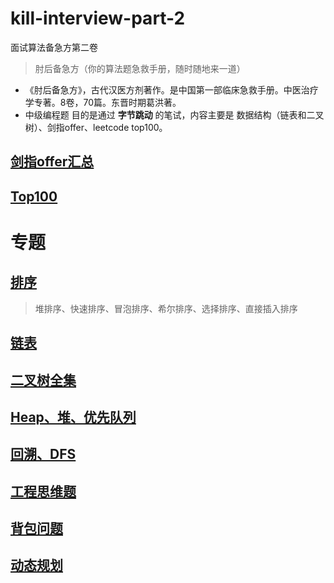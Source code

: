 # kill-interview-part-2

面试算法备急方第二卷

> 肘后备急方（你的算法题急救手册，随时随地来一道）

* 《肘后备急方》，古代汉医方剂著作。是中国第一部临床急救手册。中医治疗学专著。8卷，70篇。东晋时期葛洪著。
* 中级编程题 目的是通过 **字节跳动** 的笔试，内容主要是 数据结构（链表和二叉树）、剑指offer、leetcode top100。



## [剑指offer汇总](./jian-zhi-offer)

## [Top100](https://github.com/zhuyaguang/kill-interview-part-2/blob/master/Top100.md)

# 专题
## [排序](https://github.com/zhuyaguang/kill-interview-part-2/blob/master/%E6%8E%92%E5%BA%8F/%E6%8E%92%E5%BA%8F%E5%A4%A7%E6%80%BB%E7%BB%93(Golang%E7%89%88).md)

>  堆排序、快速排序、冒泡排序、希尔排序、选择排序、直接插入排序

## [链表](https://github.com/zhuyaguang/kill-interview-part-2/blob/master/%E9%93%BE%E8%A1%A8.md)

## [二叉树全集](https://github.com/zhuyaguang/kill-interview-part-2/blob/master/%E4%BA%8C%E5%8F%89%E6%A0%91%E5%85%A8%E9%9B%86.md)

## [Heap、堆、优先队列](https://github.com/zhuyaguang/kill-interview-part-2/blob/master/Heap%E3%80%81%E5%A0%86%E3%80%81%E4%BC%98%E5%85%88%E9%98%9F%E5%88%97.md)

## [回溯、DFS](https://github.com/zhuyaguang/kill-interview-part-2/blob/master/%E5%9B%9E%E6%BA%AF/)

## [工程思维题](https://github.com/zhuyaguang/kill-interview-part-2/blob/master/%E5%B7%A5%E7%A8%8B%E6%80%9D%E7%BB%B4%E9%A2%98.md)


## [背包问题](https://github.com/zhuyaguang/kill-interview-part-2/tree/master/%E8%83%8C%E5%8C%85%E9%97%AE%E9%A2%98)
## [动态规划](https://github.com/zhuyaguang/kill-interview-part-2/tree/master/%E5%8A%A8%E6%80%81%E8%A7%84%E5%88%92)